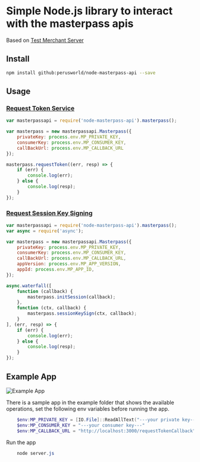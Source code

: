 # Simple Node.js library to interact with the masterpass apis #


Based on [Test Merchant Server](https://github.com/Mastercard/masterpass-android-sample-app/tree/master/Test-Merchant-Server)

## Install ##
```bash
npm install github:perusworld/node-masterpass-api --save
```
## Usage ##

### [Request Token Service](https://developer.mastercard.com/documentation/masterpass-merchant-integration#api_request_token_service) ##
```javascript
var masterpassapi = require('node-masterpass-api').masterpass();

var masterpass = new masterpassapi.Masterpass({
    privateKey: process.env.MP_PRIVATE_KEY,
    consumerKey: process.env.MP_CONSUMER_KEY,
    callBackUrl: process.env.MP_CALLBACK_URL
});

masterpass.requestToken((err, resp) => {
    if (err) {
        console.log(err);
    } else {
        console.log(resp);
    }
});

```

### [Request Session Key Signing](https://developer.mastercard.com/documentation/masterpass-merchant-integration#api_session_key_signing) ##
```javascript
var masterpassapi = require('node-masterpass-api').masterpass();
var async = require('async');

var masterpass = new masterpassapi.Masterpass({
    privateKey: process.env.MP_PRIVATE_KEY,
    consumerKey: process.env.MP_CONSUMER_KEY,
    callBackUrl: process.env.MP_CALLBACK_URL,
    appVersion: process.env.MP_APP_VERSION,
    appId: process.env.MP_APP_ID,
});

async.waterfall([
    function (callback) {
        masterpass.initSession(callback);
    },
    function (ctx, callback) {
        masterpass.sessionKeySign(ctx, callback);
    }
], (err, resp) => {
    if (err) {
        console.log(err);
    } else {
        console.log(resp);
    }
});

```

## Example App ##

![Example App](https://raw.githubusercontent.com/perusworld/node-masterpass-api/master/example/public/images/screenshot.png "Example App")

There is a sample app in the example folder that shows the available operations, set the following env variables before running the app.

```powershell
    $env:MP_PRIVATE_KEY = [IO.File]::ReadAllText("---your private key---")
    $env:MP_CONSUMER_KEY = "---your consumer key---"
    $env:MP_CALLBACK_URL = "http://localhost:3000/requestTokenCallback"
```

Run the app

```powershell
    node server.js
```
